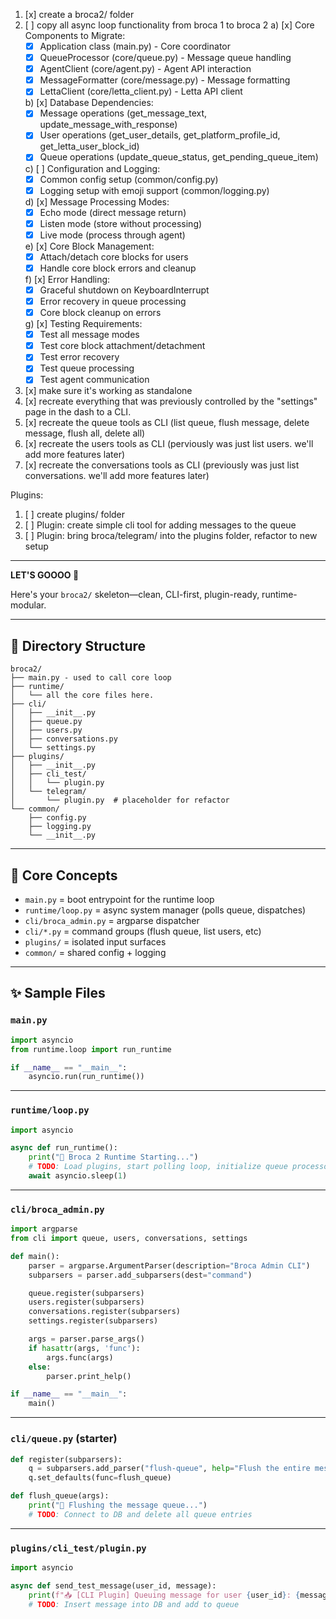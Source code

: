 1) [x] create a broca2/ folder
2) [ ] copy all async loop functionality from broca 1 to broca 2
   a) [x] Core Components to Migrate:
      - [x] Application class (main.py) - Core coordinator
      - [x] QueueProcessor (core/queue.py) - Message queue handling
      - [x] AgentClient (core/agent.py) - Agent API interaction
      - [x] MessageFormatter (core/message.py) - Message formatting
      - [x] LettaClient (core/letta_client.py) - Letta API client
   
   b) [x] Database Dependencies:
      - [x] Message operations (get_message_text, update_message_with_response)
      - [x] User operations (get_user_details, get_platform_profile_id, get_letta_user_block_id)
      - [x] Queue operations (update_queue_status, get_pending_queue_item)
   
   c) [ ] Configuration and Logging:
      - [x] Common config setup (common/config.py)
      - [x] Logging setup with emoji support (common/logging.py)
   
   d) [x] Message Processing Modes:
      - [x] Echo mode (direct message return)
      - [x] Listen mode (store without processing)
      - [x] Live mode (process through agent)
   
   e) [x] Core Block Management:
      - [x] Attach/detach core blocks for users
      - [x] Handle core block errors and cleanup
   
   f) [x] Error Handling:
      - [x] Graceful shutdown on KeyboardInterrupt
      - [x] Error recovery in queue processing
      - [x] Core block cleanup on errors
   
   g) [x] Testing Requirements:
      - [x] Test all message modes
      - [x] Test core block attachment/detachment
      - [x] Test error recovery
      - [x] Test queue processing
      - [x] Test agent communication
3) [x] make sure it's working as standalone
4) [x] recreate everything that was previously controlled by the "settings" page in the dash to a CLI.
5) [x] recreate the queue tools as CLI (list queue, flush message, delete message, flush all, delete all)
6) [x] recreate the users tools as CLI (perviously was just list users. we'll add more features later)
7) [x] recreate the conversations tools as CLI (previously was just list conversations. we'll add more features later)

Plugins:
1) [ ] create plugins/ folder
2) [ ] Plugin: create simple cli tool for adding messages to the queue
3) [ ] Plugin: bring broca/telegram/ into the plugins folder, refactor to new setup

---

**LET'S GOOOO 🚀**

Here's your `broca2/` skeleton—clean, CLI-first, plugin-ready, runtime-modular.

---

## 🧱 Directory Structure

```
broca2/
├── main.py - used to call core loop
├── runtime/
│   └── all the core files here.
├── cli/
│   ├── __init__.py
│   ├── queue.py
│   ├── users.py
│   ├── conversations.py
│   └── settings.py
├── plugins/
│   ├── __init__.py
│   ├── cli_test/
│   │   └── plugin.py
│   └── telegram/
│       └── plugin.py  # placeholder for refactor
└── common/
    ├── config.py
    ├── logging.py
    └── __init__.py
```

---

## 🧠 Core Concepts

- `main.py` = boot entrypoint for the runtime loop
- `runtime/loop.py` = async system manager (polls queue, dispatches)
- `cli/broca_admin.py` = argparse dispatcher
- `cli/*.py` = command groups (flush queue, list users, etc)
- `plugins/` = isolated input surfaces
- `common/` = shared config + logging

---

## ✨ Sample Files

### `main.py`
```python
import asyncio
from runtime.loop import run_runtime

if __name__ == "__main__":
    asyncio.run(run_runtime())
```

---

### `runtime/loop.py`
```python
import asyncio

async def run_runtime():
    print("🔁 Broca 2 Runtime Starting...")
    # TODO: Load plugins, start polling loop, initialize queue processor
    await asyncio.sleep(1)
```

---

### `cli/broca_admin.py`
```python
import argparse
from cli import queue, users, conversations, settings

def main():
    parser = argparse.ArgumentParser(description="Broca Admin CLI")
    subparsers = parser.add_subparsers(dest="command")

    queue.register(subparsers)
    users.register(subparsers)
    conversations.register(subparsers)
    settings.register(subparsers)

    args = parser.parse_args()
    if hasattr(args, 'func'):
        args.func(args)
    else:
        parser.print_help()

if __name__ == "__main__":
    main()
```

---

### `cli/queue.py` (starter)
```python
def register(subparsers):
    q = subparsers.add_parser("flush-queue", help="Flush the entire message queue")
    q.set_defaults(func=flush_queue)

def flush_queue(args):
    print("🧹 Flushing the message queue...")
    # TODO: Connect to DB and delete all queue entries
```

---

### `plugins/cli_test/plugin.py`
```python
import asyncio

async def send_test_message(user_id, message):
    print(f"📥 [CLI Plugin] Queuing message for user {user_id}: {message}")
    # TODO: Insert message into DB and add to queue
```